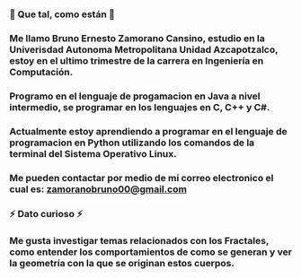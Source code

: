 ### 👋 Que tal, como están 👋
### Me llamo Bruno Ernesto Zamorano Cansino, estudio en la Univerisdad Autonoma Metropolitana Unidad Azcapotzalco, estoy en el ultimo trimestre de la carrera en Ingeniería en Computación.
### Programo en el lenguaje de progamacion en Java a nivel intermedio, se programar en los lenguajes en C, C++ y C#. 
### Actualmente estoy aprendiendo a programar en  el lenguaje de programacion en Python utilizando los comandos de la terminal del Sistema Operativo Linux.
### Me pueden contactar por medio de mi correo electronico el cual es: zamoranobruno00@gmail.com 
### **⚡ Dato curioso ⚡**
### Me gusta investigar temas relacionados con los Fractales, como entender los comportamientos de como se generan y ver la geometría con la que se originan estos cuerpos. 
<!--
**bruno-ernesto/bruno-ernesto** is a ✨ _special_ ✨ repository because its `README.md` (this file) appears on your GitHub profile.

Here are some ideas to get you started:

- 🔭 I’m currently working on ...
- 🌱 I’m currently learning ...
- 👯 I’m looking to collaborate on  ...
- 🤔 I’m looking for help with ...
- 💬 Ask me about ...
- 📫 How to reach me: ...
- 😄 Pronouns: ...
- ⚡ Fun fact: ...
-->
